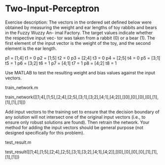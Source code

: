 # Two-Input-Perceptron

Exercise description:
The vectors in the ordered set defined below were obtained by measuring the weight and ear lengths of toy rabbits and bears in the Fuzzy Wuzzy An- imal Factory. The target values indicate whether the respective input vec- tor was taken from a rabbit (0) or a bear (1). The first element of the input vector is the weight of the toy, and the second element is the ear length.

p1 = [1;4] t1 = 0
p2 = [1;5] t2 = 0
p3 = [2;4] t3 = 0
p4 = [2;5] t4 = 0
p5 = [3;1] t5 = 1
p6 = [3;2] t6 = 1
p7 = [4;1] t7 = 1
p8 = [4;2] t8 = 1

Use MATLAB to test the resulting weight and bias values against the input vectors.

train_network.m

train_network([[1;4],[1;5],[2;4],[2;5],[3;1],[3;2],[4;1],[4;2]],[[0],[0],[0],[0],[1],[1],[1],[1]])

Add input vectors to the training set to ensure that the decision boundary of any solution will not intersect one of the original input vectors (i.e., to ensure only robust solutions are found). Then retrain the network. Your method for adding the input vectors should be general purpose (not designed specifically for this problem).

test_result.m

test_result([[1;4],[1;5],[2;4],[2;5],[3;1],[3;2],[4;1],[4;2]],[[0],[0],[0],[0],[1],[1],[1],[1]])
